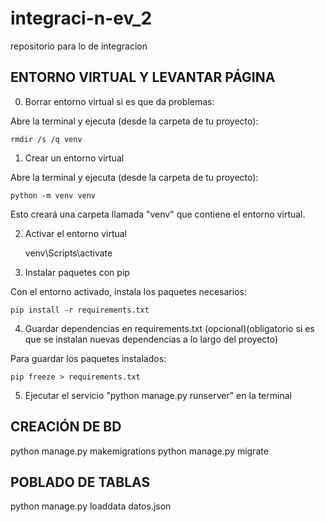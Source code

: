 # integraci-n-ev_2
repositorio para lo de integracion

## ENTORNO VIRTUAL Y LEVANTAR PÁGINA

0. Borrar entorno virtual si es que da problemas:

Abre la terminal y ejecuta (desde la carpeta de tu proyecto):

    rmdir /s /q venv

1. Crear un entorno virtual

Abre la terminal y ejecuta (desde la carpeta de tu proyecto):

    python -m venv venv

Esto creará una carpeta llamada "venv" que contiene el entorno virtual.

2. Activar el entorno virtual

    venv\Scripts\activate

3. Instalar paquetes con pip

Con el entorno activado, instala los paquetes necesarios:

    pip install -r requirements.txt

4. Guardar dependencias en requirements.txt (opcional)(obligatorio si es que se instalan nuevas dependencias a lo largo del proyecto)

Para guardar los paquetes instalados:

    pip freeze > requirements.txt

5. Ejecutar el servicio "python manage.py runserver" en la terminal

## CREACIÓN DE BD

python manage.py makemigrations
python manage.py migrate

## POBLADO DE TABLAS

python manage.py loaddata datos.json